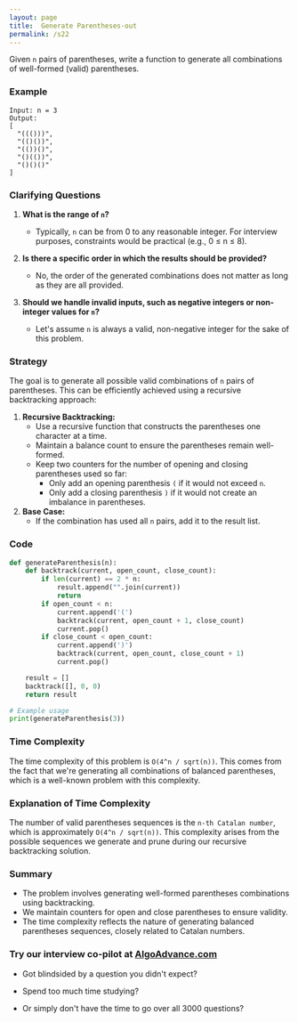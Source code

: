 ```yaml
---
layout: page
title:  Generate Parentheses-out
permalink: /s22
---
```


Given `n` pairs of parentheses, write a function to generate all combinations of well-formed (valid) parentheses.

### Example

``` 
Input: n = 3
Output: 
[
  "((()))",
  "(()())",
  "(())()",
  "()(())",
  "()()()"
]
```

### Clarifying Questions
1. **What is the range of `n`?**
   - Typically, `n` can be from 0 to any reasonable integer. For interview purposes, constraints would be practical (e.g., 0 ≤ n ≤ 8).
   
2. **Is there a specific order in which the results should be provided?**
   - No, the order of the generated combinations does not matter as long as they are all provided.

3. **Should we handle invalid inputs, such as negative integers or non-integer values for `n`?**
   - Let's assume `n` is always a valid, non-negative integer for the sake of this problem.

### Strategy
The goal is to generate all possible valid combinations of `n` pairs of parentheses. This can be efficiently achieved using a recursive backtracking approach:

1. **Recursive Backtracking:** 
   - Use a recursive function that constructs the parentheses one character at a time.
   - Maintain a balance count to ensure the parentheses remain well-formed.
   - Keep two counters for the number of opening and closing parentheses used so far:
     - Only add an opening parenthesis `(` if it would not exceed `n`.
     - Only add a closing parenthesis `)` if it would not create an imbalance in parentheses.
2. **Base Case:**
   - If the combination has used all `n` pairs, add it to the result list.

### Code

```python
def generateParenthesis(n):
    def backtrack(current, open_count, close_count):
        if len(current) == 2 * n:
            result.append("".join(current))
            return
        if open_count < n:
            current.append('(')
            backtrack(current, open_count + 1, close_count)
            current.pop()
        if close_count < open_count:
            current.append(')')
            backtrack(current, open_count, close_count + 1)
            current.pop()

    result = []
    backtrack([], 0, 0)
    return result

# Example usage
print(generateParenthesis(3))
```

### Time Complexity
The time complexity of this problem is `O(4^n / sqrt(n))`. This comes from the fact that we're generating all combinations of balanced parentheses, which is a well-known problem with this complexity. 

### Explanation of Time Complexity
The number of valid parentheses sequences is the `n-th Catalan number`, which is approximately `O(4^n / sqrt(n))`. This complexity arises from the possible sequences we generate and prune during our recursive backtracking solution.

### Summary
- The problem involves generating well-formed parentheses combinations using backtracking.
- We maintain counters for open and close parentheses to ensure validity.
- The time complexity reflects the nature of generating balanced parentheses sequences, closely related to Catalan numbers.


### Try our interview co-pilot at [AlgoAdvance.com](https://algoAdvance.com)

- Got blindsided by a question you didn't expect?

- Spend too much time studying?

- Or simply don't have the time to go over all 3000 questions?

